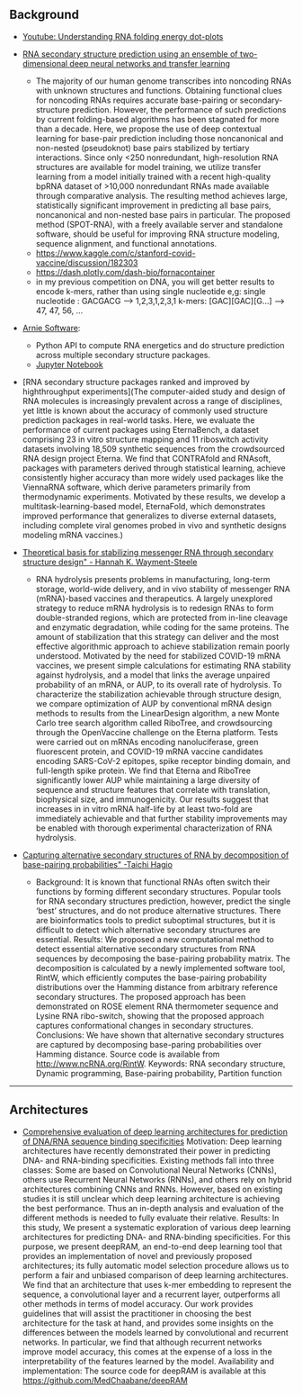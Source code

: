 ## Background ##

* [Youtube: Understanding RNA folding energy dot-plots](https://www.youtube.com/watch?v=v1UbIUZ8k9o&ab_channel=TheW.C.RayLab)

* [RNA secondary structure prediction using an ensemble of two-dimensional deep neural networks and transfer learning](https://www.nature.com/articles/s41467-019-13395-9.pdf)
    * The majority of our human genome transcribes into noncoding RNAs with unknown structures and functions. Obtaining functional clues for noncoding RNAs requires accurate base-pairing or secondary-structure prediction. However, the performance of such predictions by current folding-based algorithms has been stagnated for more than a decade. Here, we propose the use of deep contextual learning for base-pair prediction including those noncanonical and non-nested (pseudoknot) base pairs stabilized by tertiary interactions. Since only <250 nonredundant, high-resolution RNA structures are available for model training, we utilize transfer learning from a model initially trained with a recent high-quality bpRNA dataset of >10,000 nonredundant RNAs made available through comparative analysis. The resulting method achieves large, statistically significant improvement in predicting all base pairs, noncanonical and non-nested base pairs in particular. The proposed method (SPOT-RNA), with a freely available server and standalone software, should be useful for improving RNA structure modeling, sequence alignment, and functional annotations.
    * https://www.kaggle.com/c/stanford-covid-vaccine/discussion/182303
    * https://dash.plotly.com/dash-bio/fornacontainer
    * in my previous competition on DNA, you will get better results to encode k-mers, rather than using single nucleotide
    e,g:
    single nucleotide : GACGACG --> 1,2,3,1,2,3,1
    k-mers: [GAC][GAC][G…] --> 47, 47, 56, …
* [Arnie Software](https://github.com/DasLab/arnie):
    * Python API to compute RNA energetics and do structure prediction across multiple secondary structure packages.
    * [Jupyter Notebook](https://github.com/DasLab/arnie/blob/master/notebooks/start_here.ipynb)

* [RNA secondary structure packages ranked and improved by highthroughput experiments](The computer-aided study and design of RNA molecules is increasingly prevalent across a
range of disciplines, yet little is known about the accuracy of commonly used structure
prediction packages in real-world tasks. Here, we evaluate the performance of current packages
using EternaBench, a dataset comprising 23 in vitro structure mapping and 11 riboswitch activity
datasets involving 18,509 synthetic sequences from the crowdsourced RNA design project
Eterna. We find that CONTRAfold and RNAsoft, packages with parameters derived through
statistical learning, achieve consistently higher accuracy than more widely used packages like
the ViennaRNA software, which derive parameters primarily from thermodynamic experiments.
Motivated by these results, we develop a multitask-learning-based model, EternaFold, which
demonstrates improved performance that generalizes to diverse external datasets, including
complete viral genomes probed in vivo and synthetic designs modeling mRNA vaccines.)

* [Theoretical basis for stabilizing messenger RNA through secondary structure design" - Hannah K. Wayment-Steele](https://www.biorxiv.org/content/10.1101/2020.08.22.262931v1)
    * RNA hydrolysis presents problems in manufacturing, long-term storage, world-wide delivery, and in vivo stability of messenger RNA (mRNA)-based vaccines and therapeutics. A largely unexplored strategy to reduce mRNA hydrolysis is to redesign RNAs to form double-stranded regions, which are protected from in-line cleavage and enzymatic degradation, while coding for the same proteins. The amount of stabilization that this strategy can deliver and the most effective algorithmic approach to achieve stabilization remain poorly understood. Motivated by the need for stabilized COVID-19 mRNA vaccines, we present simple calculations for estimating RNA stability against hydrolysis, and a model that links the average unpaired probability of an mRNA, or AUP, to its overall rate of hydrolysis. To characterize the stabilization achievable through structure design, we compare optimization of AUP by conventional mRNA design methods to results from the LinearDesign algorithm, a new Monte Carlo tree search algorithm called RiboTree, and crowdsourcing through the OpenVaccine challenge on the Eterna platform. Tests were carried out on mRNAs encoding nanoluciferase, green fluorescent protein, and COVID-19 mRNA vaccine candidates encoding SARS-CoV-2 epitopes, spike receptor binding domain, and full-length spike protein. We find that Eterna and RiboTree significantly lower AUP while maintaining a large diversity of sequence and structure features that correlate with translation, biophysical size, and immunogenicity. Our results suggest that increases in in vitro mRNA half-life by at least two-fold are immediately achievable and that further stability improvements may be enabled with thorough experimental characterization of RNA hydrolysis.

* [Capturing alternative secondary structures of RNA by decomposition of base-pairing probabilities" -Taichi Hagio](https://bmcbioinformatics.biomedcentral.com/track/pdf/10.1186/s12859-018-2018-4)
    * Background: It is known that functional RNAs often switch their functions by forming different secondary structures.
Popular tools for RNA secondary structures prediction, however, predict the single ‘best’ structures, and do not produce
alternative structures. There are bioinformatics tools to predict suboptimal structures, but it is difficult to detect which
alternative secondary structures are essential.
Results: We proposed a new computational method to detect essential alternative secondary structures from RNA
sequences by decomposing the base-pairing probability matrix. The decomposition is calculated by a newly
implemented software tool, RintW, which efficiently computes the base-pairing probability distributions over the
Hamming distance from arbitrary reference secondary structures. The proposed approach has been demonstrated on
ROSE element RNA thermometer sequence and Lysine RNA ribo-switch, showing that the proposed approach
captures conformational changes in secondary structures.
Conclusions: We have shown that alternative secondary structures are captured by decomposing base-paring
probabilities over Hamming distance. Source code is available from http://www.ncRNA.org/RintW.
Keywords: RNA secondary structure, Dynamic programming, Base-pairing probability, Partition function

---
## Architectures ##
* [Comprehensive evaluation of deep learning
architectures for prediction of DNA/RNA
sequence binding specificities](https://arxiv.org/pdf/1901.10526.pdf)
	Motivation: Deep learning architectures have recently demonstrated their power in predicting DNA- and RNA-binding specificities. Existing methods fall into three classes: Some are based on Convolutional Neural Networks (CNNs), others use Recurrent Neural Networks (RNNs), and others rely on hybrid architectures combining CNNs and RNNs. However, based on existing studies it is still unclear which deep learning architecture is achieving the best performance. Thus an in-depth analysis and evaluation of the different methods is needed to fully evaluate their relative. Results: In this study, We present a systematic exploration of various deep learning architectures for predicting DNA- and RNA-binding specificities. For this purpose, we present deepRAM, an end-to-end deep learning tool that provides an implementation of novel and previously proposed architectures; its fully automatic model selection procedure allows us to perform a fair and unbiased comparison of deep learning architectures. We find that an architecture that uses k-mer embedding to represent the sequence, a convolutional layer and a recurrent layer, outperforms all other methods in terms of model accuracy. Our work provides guidelines that will assist the practitioner in choosing the best architecture for the task at hand, and provides some insights on the differences between the models learned by convolutional and recurrent networks. In particular, we find that although recurrent networks improve model accuracy, this comes at the expense of a loss in the interpretability of the features learned by the model. Availability and implementation: The source code for deepRAM is available at this https://github.com/MedChaabane/deepRAM
